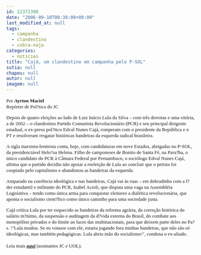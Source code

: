 ```yaml
---
id: 12372398
date: "2006-09-10T08:38:00+00:00"
last_modified_at: null
tags:
  - campanha
  - clandestino
  - cobra-naja
categories:
  - noticias
title: "Cajá, um clandestino em campanha pelo P-SOL"
sutia: null
chapeu: null
autor: null
imagem: null
---
```

<p><FONT size=2></p>
<p><P><FONT face=Verdana>Por <STRONG>Ayrton Maciel<BR></STRONG>Repórter de Pol?tica do JC</FONT></P></p>
<p><P><FONT face=Verdana>Depois de quatro eleições ao lado de Luiz Inácio Lula da Silva – com três derrotas e uma vitória, a de 2002 – o clandestino Partido Comunista Revolucionário (PCR) e seu principal dirigente estadual, o ex-preso pol?tico Edval Nunes Cajá, romperam com o presidente da República e o PT e resolveram resgatar históricas bandeiras da esquerda radical brasileira. </FONT></P></p>
<p><P><FONT face=Verdana>A sigla marxista-leninista conta, hoje, com candidaturas em nove Estados, abrigadas no P-SOL, da presidenciável Helo?sa Helena. Filho de camponeses de Bonito de Santa Fé, na Para?ba, o único candidato do PCR à Câmara Federal por Pernambuco, o sociólogo Edval Nunes Cajá, afirma que o partido decidiu não apoiar a reeleição de Lula ao concluir que o petista foi cooptado pelo capitalismo e abandonou as bandeiras da esquerda.</FONT></P></p>
<p><P><FONT face=Verdana>Amparado na coerência ideológica e nas bandeiras, Cajá vai às ruas – em dobradinha com a l?der estudantil e militante do PCR, Izabel Acioli, que disputa uma vaga na Assembléia Legislativa – tendo como única arma para conquistar eleitores a dialética revolucionária, que aponta o socialismo cient?fico como único caminho para uma sociedade justa. </FONT></P></p>
<p><P><FONT face=Verdana>Cajá critica Lula por ter esquecido as bandeiras da reforma agrária, da correção histórica do salário m?nimo, da suspensão e auditagem da d?vida externa do Brasil, do combate aos monopólios privados e do limite ao lucro das multinacionais, para que deixem parte deles no Pa?s. \"Lula mudou. Se eu votasse com ele, estaria jogando fora minhas bandeiras, que não são só ideológicas, mas também pedagógicas. Lula abriu mão do socialismo\", condena o ex-aliado.<BR><BR>Leia mais <STRONG><EM><U><A href=\"https://jc3.uol.com.br/jornal/2006/09/10/not_200190.php\" target=_blank>aqui</A></U></EM></STRONG> (assinantes JC e UOL).</FONT></P></FONT> </p>
